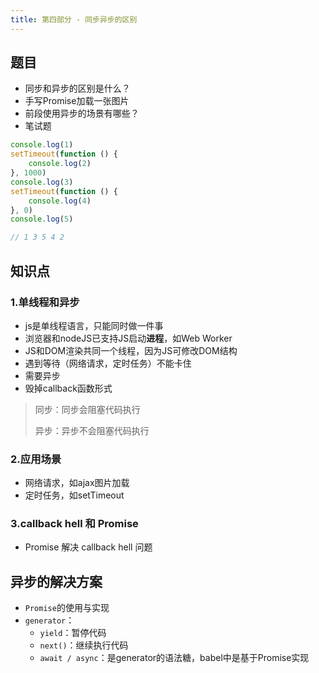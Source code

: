 ```yaml
---
title: 第四部分 - 同步异步的区别
---
```

## 题目
* 同步和异步的区别是什么？
* 手写Promise加载一张图片
* 前段使用异步的场景有哪些？
* 笔试题
````javascript
console.log(1)
setTimeout(function () {
    console.log(2)
}, 1000)
console.log(3)
setTimeout(function () {
    console.log(4)
}, 0)
console.log(5)

// 1 3 5 4 2
````

## 知识点
### **1.单线程和异步**
* js是单线程语言，只能同时做一件事
* 浏览器和nodeJS已支持JS启动**进程**，如Web Worker
* JS和DOM渲染共同一个线程，因为JS可修改DOM结构
* 遇到等待（网络请求，定时任务）不能卡住
* 需要异步
* 毁掉callback函数形式
> 同步：同步会阻塞代码执行
> 
> 异步：异步不会阻塞代码执行


### **2.应用场景**
* 网络请求，如ajax图片加载
* 定时任务，如setTimeout

### **3.callback hell 和 Promise**
* Promise 解决 callback hell 问题
## 异步的解决方案
 * `Promise`的使用与实现
 * `generator`：
   * `yield`：暂停代码
   * `next()`：继续执行代码
   * `await / async`：是generator的语法糖，babel中是基于Promise实现
